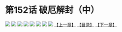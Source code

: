 # 第152话 破厄解封（中）
![](https://mhpic.xiaomingtaiji.net/comic/D/斗破苍穹拆分版/152话/1.jpg-zymk.middle.webp)
![](https://mhpic.xiaomingtaiji.net/comic/D/斗破苍穹拆分版/152话/2.jpg-zymk.middle.webp)
![](https://mhpic.xiaomingtaiji.net/comic/D/斗破苍穹拆分版/152话/3.jpg-zymk.middle.webp)
![](https://mhpic.xiaomingtaiji.net/comic/D/斗破苍穹拆分版/152话/4.jpg-zymk.middle.webp)
![](https://mhpic.xiaomingtaiji.net/comic/D/斗破苍穹拆分版/152话/5.jpg-zymk.middle.webp)
![](https://mhpic.xiaomingtaiji.net/comic/D/斗破苍穹拆分版/152话/6.jpg-zymk.middle.webp)
![](https://mhpic.xiaomingtaiji.net/comic/D/斗破苍穹拆分版/152话/7.jpg-zymk.middle.webp)
![](https://mhpic.xiaomingtaiji.net/comic/D/斗破苍穹拆分版/152话/8.jpg-zymk.middle.webp)
[【上一章】](./151.md)
[【目录】](./READMD.md)
[【下一章】](./153.md)
